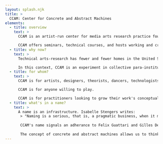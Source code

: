 ```yaml
---
layout: splash.njk
title: >
  CCAM: Center for Concrete and Abstract Machines
elements:
  - title: overview
    text: >
      CCAM is an artist-run center for media arts research practice founded Summer 2023. CCAM's mission is to create space for collective thinking and making with digital and analog technologies that refuses to collapse either into the other. Based in Chicago, CCAM looks to make paths for technical and theoretical exchange with practitioners and theorists around the world.

      CCAM offers seminars, technical courses, and hosts working and critique groups. We organize symposia and group exhibitions, and co-sponsor performances and installations. In the future we look forward to offering transdisciplinary collaborative and intensive workshops, as well as microresidencies and more robust shared physical space use.
  - title: why now?
    text: >
      Technical arts-research has fewer and fewer homes in the United States. Unlike Canada and Europe, funding categories never emerged. Despite a passing trend in academic programs, institututions are shorting their bets and doubling down on conservative arts disciplinarity or culture-industry aligned edu- or entertainment.

      In this context, CCAM is an experiment in collective para-institutional organization. CCAM is preceded by the organizer's own experiments [SloMoCo](https://slo.movementcomputing.org) and [PHuN](https://www.post-human.net).
  - title: for whom?
    text: >
      CCAM is for artists, designers, theorists, dancers, technologists, futurists, historians.

      CCAM is for anyone willing to play.

      CCAM is for practitioners looking to grow their work's conceptual project and theorists looking to grow their work's practical dimensions.
  - title: what's in a name?
    text: >
      A name is an infrastructure. Isabelle Stengers writes:
       > "Naming is a serious, that is, a pragmatic business, when it means giving to what is named the power to induce thinking and feeling in a particular way."
       
       CCAM's name signals an adherance to Felix Guattari and Gilles Deleuze's proclamation for a machinic ontology; that there is no such thing as the biosphere, there is no such thing as the noosphere, there is only the mechanisphere. Simply put, abstract machines are ideas, principles, concept, and feelings which might concretize into a material technical object. There is nothing else.
       
       The concept of concrete and abstract machines allows us to think art-research and its stakes. Perhaps the most contemporary and relevant caveat emerging from this way of thinking comes to us in what Alfred North Whitehead calls "the fallacy of misplaced concreteness", in which we mistake what is thought for what is.
---
```

